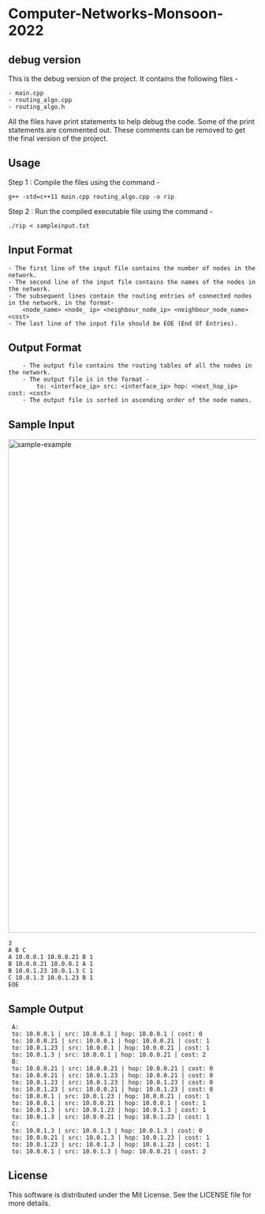 # Computer-Networks-Monsoon-2022

## debug version

This is the debug version of the project. It contains the following files - 

    - main.cpp
    - routing_algo.cpp
    - routing_algo.h

All the files have print statements to help debug the code. 
Some of the print statements are commented out.
These comments can be removed to get the final version of the project.

## Usage

Step 1 : Compile the files using the command - 

    g++ -std=c++11 main.cpp routing_algo.cpp -o rip

Step 2 : Run the compiled executable file using the command - 

    ./rip < sampleinput.txt

## Input Format

    - The first line of the input file contains the number of nodes in the network.
    - The second line of the input file contains the names of the nodes in the network.
    - The subsequent lines contain the routing entries of connected nodes in the network. in the format- 
        <node_name> <node_ ip> <neighbour_node_ip> <neighbour_node_name> <cost>
    - The last line of the input file should be EOE (End Of Entries).

## Output Format
    
        - The output file contains the routing tables of all the nodes in the network.
        - The output file is in the format - 
            to: <interface_ip> src: <interface_ip> hop: <next_hop_ip> cost: <cost> 
        - The output file is sorted in ascending order of the node names.

## Sample Input 

<img src="https://i.ibb.co/sFv708K/sample-example.png" alt="sample-example" border="0"  style="width:1000px;"><br />

    3
    A B C
    A 10.0.0.1 10.0.0.21 B 1
    B 10.0.0.21 10.0.0.1 A 1
    B 10.0.1.23 10.0.1.3 C 1
    C 10.0.1.3 10.0.1.23 B 1
    EOE

## Sample Output
	 
     A:
	 to: 10.0.0.1 | src: 10.0.0.1 | hop: 10.0.0.1 | cost: 0
	 to: 10.0.0.21 | src: 10.0.0.1 | hop: 10.0.0.21 | cost: 1
	 to: 10.0.1.23 | src: 10.0.0.1 | hop: 10.0.0.21 | cost: 1
	 to: 10.0.1.3 | src: 10.0.0.1 | hop: 10.0.0.21 | cost: 2
	 B:
	 to: 10.0.0.21 | src: 10.0.0.21 | hop: 10.0.0.21 | cost: 0
	 to: 10.0.0.21 | src: 10.0.1.23 | hop: 10.0.0.21 | cost: 0
	 to: 10.0.1.23 | src: 10.0.1.23 | hop: 10.0.1.23 | cost: 0
	 to: 10.0.1.23 | src: 10.0.0.21 | hop: 10.0.1.23 | cost: 0
	 to: 10.0.0.1 | src: 10.0.1.23 | hop: 10.0.0.21 | cost: 1
	 to: 10.0.0.1 | src: 10.0.0.21 | hop: 10.0.0.1 | cost: 1
	 to: 10.0.1.3 | src: 10.0.1.23 | hop: 10.0.1.3 | cost: 1
	 to: 10.0.1.3 | src: 10.0.0.21 | hop: 10.0.1.23 | cost: 1
	 C:
	 to: 10.0.1.3 | src: 10.0.1.3 | hop: 10.0.1.3 | cost: 0
	 to: 10.0.0.21 | src: 10.0.1.3 | hop: 10.0.1.23 | cost: 1
	 to: 10.0.1.23 | src: 10.0.1.3 | hop: 10.0.1.23 | cost: 1
	 to: 10.0.0.1 | src: 10.0.1.3 | hop: 10.0.0.21 | cost: 2

## License
This software is distributed under the Mit License. See the LICENSE file for more details.